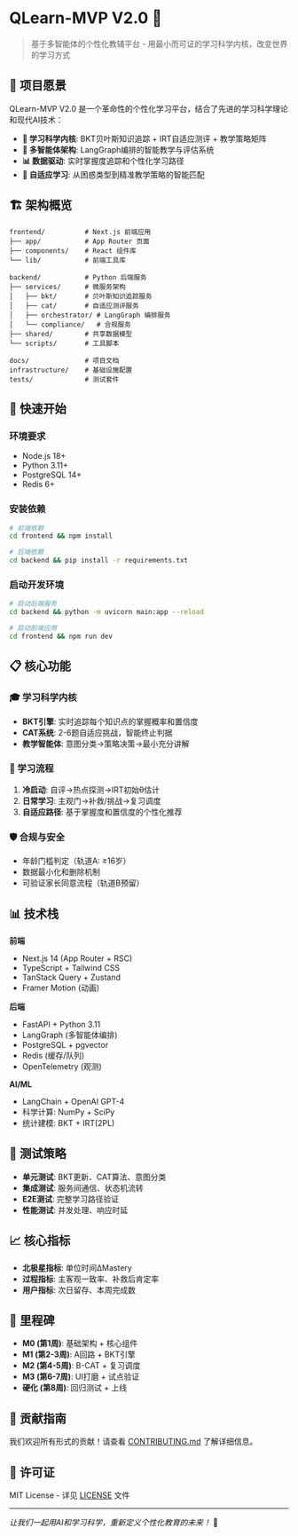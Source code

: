 # QLearn-MVP V2.0 🚀

> 基于多智能体的个性化教辅平台 - 用最小而可证的学习科学内核，改变世界的学习方式

## 🌟 项目愿景

QLearn-MVP V2.0 是一个革命性的个性化学习平台，结合了先进的学习科学理论和现代AI技术：

- **🧠 学习科学内核**: BKT贝叶斯知识追踪 + IRT自适应测评 + 教学策略矩阵
- **🤖 多智能体架构**: LangGraph编排的智能教学与评估系统
- **📊 数据驱动**: 实时掌握度追踪和个性化学习路径
- **🎯 自适应学习**: 从困惑类型到精准教学策略的智能匹配

## 🏗️ 架构概览

```
frontend/          # Next.js 前端应用
├── app/           # App Router 页面
├── components/    # React 组件库
└── lib/           # 前端工具库

backend/           # Python 后端服务
├── services/      # 微服务架构
│   ├── bkt/       # 贝叶斯知识追踪服务
│   ├── cat/       # 自适应测评服务
│   ├── orchestrator/ # LangGraph 编排服务
│   └── compliance/   # 合规服务
├── shared/        # 共享数据模型
└── scripts/       # 工具脚本

docs/              # 项目文档
infrastructure/    # 基础设施配置
tests/             # 测试套件
```

## 🚀 快速开始

### 环境要求
- Node.js 18+
- Python 3.11+
- PostgreSQL 14+
- Redis 6+

### 安装依赖
```bash
# 前端依赖
cd frontend && npm install

# 后端依赖
cd backend && pip install -r requirements.txt
```

### 启动开发环境
```bash
# 启动后端服务
cd backend && python -m uvicorn main:app --reload

# 启动前端应用
cd frontend && npm run dev
```

## 📋 核心功能

### 🎓 学习科学内核
- **BKT引擎**: 实时追踪每个知识点的掌握概率和置信度
- **CAT系统**: 2-6题自适应挑战，智能终止判据
- **教学智能体**: 意图分类→策略决策→最小充分讲解

### 🌊 学习流程
1. **冷启动**: 自评→热点探测→IRT初始θ估计
2. **日常学习**: 主观门→补救/挑战→复习调度
3. **自适应路径**: 基于掌握度和置信度的个性化推荐

### 🛡️ 合规与安全
- 年龄门槛判定（轨道A: ≥16岁）
- 数据最小化和删除机制
- 可验证家长同意流程（轨道B预留）

## 📊 技术栈

**前端**
- Next.js 14 (App Router + RSC)
- TypeScript + Tailwind CSS
- TanStack Query + Zustand
- Framer Motion (动画)

**后端**
- FastAPI + Python 3.11
- LangGraph (多智能体编排)
- PostgreSQL + pgvector
- Redis (缓存/队列)
- OpenTelemetry (观测)

**AI/ML**
- LangChain + OpenAI GPT-4
- 科学计算: NumPy + SciPy
- 统计建模: BKT + IRT(2PL)

## 🧪 测试策略

- **单元测试**: BKT更新、CAT算法、意图分类
- **集成测试**: 服务间通信、状态机流转
- **E2E测试**: 完整学习路径验证
- **性能测试**: 并发处理、响应时延

## 📈 核心指标

- **北极星指标**: 单位时间ΔMastery
- **过程指标**: 主客观一致率、补救后肯定率
- **用户指标**: 次日留存、本周完成数

## 🎯 里程碑

- **M0 (第1周)**: 基础架构 + 核心组件
- **M1 (第2-3周)**: A回路 + BKT引擎
- **M2 (第4-5周)**: B-CAT + 复习调度
- **M3 (第6-7周)**: UI打磨 + 试点验证
- **硬化 (第8周)**: 回归测试 + 上线

## 🤝 贡献指南

我们欢迎所有形式的贡献！请查看 [CONTRIBUTING.md](./docs/CONTRIBUTING.md) 了解详细信息。

## 📄 许可证

MIT License - 详见 [LICENSE](./LICENSE) 文件

---

*让我们一起用AI和学习科学，重新定义个性化教育的未来！* 🌟

